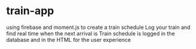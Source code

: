 # train-app
using firebase and moment.js to create a train schedule 
Log your train and find real time when the next arrival is 
Train schedule is logged in the database and in the HTML for the user experience